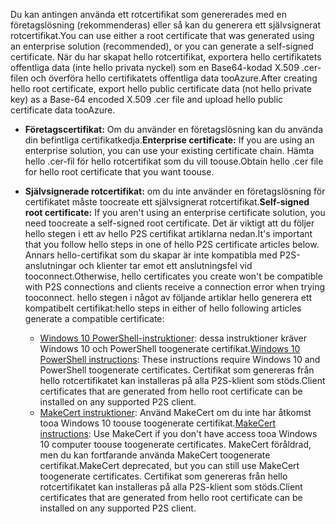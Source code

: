 <span data-ttu-id="1b9d1-101">Du kan antingen använda ett rotcertifikat som genererades med en företagslösning (rekommenderas) eller så kan du generera ett självsignerat rotcertifikat.</span><span class="sxs-lookup"><span data-stu-id="1b9d1-101">You can use either a root certificate that was generated using an enterprise solution (recommended), or you can generate a self-signed certificate.</span></span> <span data-ttu-id="1b9d1-102">När du har skapat hello rotcertifikat, exportera hello certifikatets offentliga data (inte hello privata nyckel) som en Base64-kodad X.509 .cer-filen och överföra hello certifikatets offentliga data tooAzure.</span><span class="sxs-lookup"><span data-stu-id="1b9d1-102">After creating hello root certificate, export hello public certificate data (not hello private key) as a Base-64 encoded X.509 .cer file and upload hello public certificate data tooAzure.</span></span>

* <span data-ttu-id="1b9d1-103">**Företagscertifikat:** Om du använder en företagslösning kan du använda din befintliga certifikatkedja.</span><span class="sxs-lookup"><span data-stu-id="1b9d1-103">**Enterprise certificate:** If you are using an enterprise solution, you can use your existing certificate chain.</span></span> <span data-ttu-id="1b9d1-104">Hämta hello .cer-fil för hello rotcertifikat som du vill toouse.</span><span class="sxs-lookup"><span data-stu-id="1b9d1-104">Obtain hello .cer file for hello root certificate that you want toouse.</span></span>
* <span data-ttu-id="1b9d1-105">**Självsignerade rotcertifikat:** om du inte använder en företagslösning för certifikatet måste toocreate ett självsignerat rotcertifikat.</span><span class="sxs-lookup"><span data-stu-id="1b9d1-105">**Self-signed root certificate:** If you aren't using an enterprise certificate solution, you need toocreate a self-signed root certificate.</span></span> <span data-ttu-id="1b9d1-106">Det är viktigt att du följer hello stegen i ett av hello P2S certifikat artiklarna nedan.</span><span class="sxs-lookup"><span data-stu-id="1b9d1-106">It's important that you follow hello steps in one of hello P2S certificate articles below.</span></span> <span data-ttu-id="1b9d1-107">Annars hello-certifikat som du skapar är inte kompatibla med P2S-anslutningar och klienter tar emot ett anslutningsfel vid tooconnect.</span><span class="sxs-lookup"><span data-stu-id="1b9d1-107">Otherwise, hello certificates you create won't be compatible with P2S connections and clients receive a connection error when trying tooconnect.</span></span> <span data-ttu-id="1b9d1-108">hello stegen i något av följande artiklar hello generera ett kompatibelt certifikat:</span><span class="sxs-lookup"><span data-stu-id="1b9d1-108">hello steps in either of hello following articles generate a compatible certificate:</span></span>

  * <span data-ttu-id="1b9d1-109">[Windows 10 PowerShell-instruktioner](../articles/vpn-gateway/vpn-gateway-certificates-point-to-site.md): dessa instruktioner kräver Windows 10 och PowerShell toogenerate certifikat.</span><span class="sxs-lookup"><span data-stu-id="1b9d1-109">[Windows 10 PowerShell instructions](../articles/vpn-gateway/vpn-gateway-certificates-point-to-site.md): These instructions require Windows 10 and PowerShell toogenerate certificates.</span></span> <span data-ttu-id="1b9d1-110">Certifikat som genereras från hello rotcertifikatet kan installeras på alla P2S-klient som stöds.</span><span class="sxs-lookup"><span data-stu-id="1b9d1-110">Client certificates that are generated from hello root certificate can be installed on any supported P2S client.</span></span>
  * <span data-ttu-id="1b9d1-111">[MakeCert instruktioner](../articles/vpn-gateway/vpn-gateway-certificates-point-to-site-makecert.md): Använd MakeCert om du inte har åtkomst tooa Windows 10 toouse toogenerate certifikat.</span><span class="sxs-lookup"><span data-stu-id="1b9d1-111">[MakeCert instructions](../articles/vpn-gateway/vpn-gateway-certificates-point-to-site-makecert.md):  Use MakeCert if you don't have access tooa Windows 10 computer toouse toogenerate certificates.</span></span> <span data-ttu-id="1b9d1-112">MakeCert föråldrad, men du kan fortfarande använda MakeCert toogenerate certifikat.</span><span class="sxs-lookup"><span data-stu-id="1b9d1-112">MakeCert deprecated, but you can still use MakeCert toogenerate certificates.</span></span> <span data-ttu-id="1b9d1-113">Certifikat som genereras från hello rotcertifikatet kan installeras på alla P2S-klient som stöds.</span><span class="sxs-lookup"><span data-stu-id="1b9d1-113">Client certificates that are generated from hello root certificate can be installed on any supported P2S client.</span></span>
